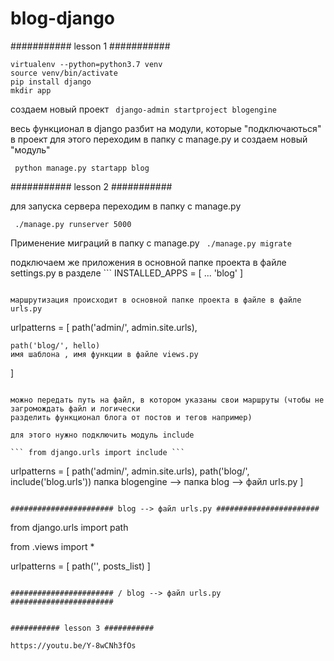 # blog-django

########### lesson 1 ###########
``` 
virtualenv --python=python3.7 venv
source venv/bin/activate
pip install django
mkdir app
``` 

создаем новый проект
``` django-admin startproject blogengine``` 

весь функционал в django разбит на модули, которые "подключаються" в проект
для этого переходим в папку с  manage.py и создаем новый "модуль"

``` python manage.py startapp blog``` 



########### lesson 2 ###########

для запуска сервера переходим в папку с  manage.py

``` ./manage.py runserver 5000``` 

Применение миграций в папку с  manage.py
``` ./manage.py migrate``` 

подключаем же приложения в основной папке проекта в файле settings.py
в разделе ``` INSTALLED_APPS = [
...
'blog'
]
``` 

маршрутизация происходит в основной папке проекта в файле в файле urls.py
``` 
urlpatterns = [
    path('admin/', admin.site.urls),
    
    path('blog/', hello)
    имя шаблона , имя функции в файле views.py
]
``` 

можно передать путь на файл, в котором указаны свои маршруты (чтобы не загромождать файл и логически 
разделить функционал блога от постов и тегов например)

для этого нужно подключить модуль include

``` from django.urls import include ``` 

``` 
urlpatterns = [
    path('admin/', admin.site.urls),
    path('blog/', include('blog.urls'))
    папка blogengine --> папка blog --> файл urls.py
]
``` 

####################### blog --> файл urls.py #######################
``` 
from django.urls import path

from .views import *

urlpatterns = [
    path('', posts_list)
]
``` 

####################### / blog --> файл urls.py #######################


########### lesson 3 ###########

https://youtu.be/Y-8wCNh3fOs
